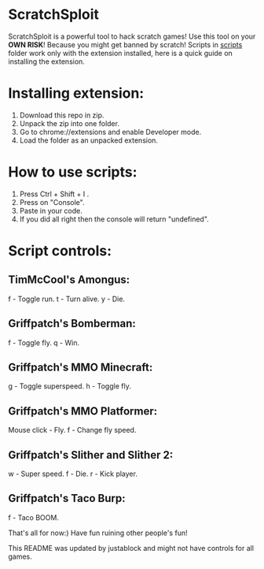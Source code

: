 # ScratchSploit
ScratchSploit is a powerful tool to hack scratch games! Use this tool on your **OWN RISK**! Because you might get banned by scratch!
Scripts in [scripts](https://github.com/nostopgmaming17/scratchSploit/tree/main/scripts) folder work only with the extension installed, here is a quick guide on installing the extension.

# Installing extension:
1. Download this repo in zip.
2. Unpack the zip into one folder.
3. Go to chrome://extensions and enable Developer mode.
4. Load the folder as an unpacked extension.

# How to use scripts:
1. Press Ctrl + Shift + I .
2. Press on "Console".
3. Paste in your code.
4. If you did all right then the console will return "undefined".

# Script controls:

## TimMcCool's Amongus:
f - Toggle run.
t - Turn alive.
y - Die.

## Griffpatch's Bomberman:
f - Toggle fly.
q - Win.

## Griffpatch's MMO Minecraft:
g - Toggle superspeed.
h - Toggle fly.

## Griffpatch's MMO Platformer:
Mouse click - Fly.
f - Change fly speed.

## Griffpatch's Slither and Slither 2:
w - Super speed.
f - Die.
r - Kick player.

## Griffpatch's Taco Burp:
f - Taco BOOM.

That's all for now:) Have fun ruining other people's fun!






This README was updated by justablock and might not have controls for all games.
